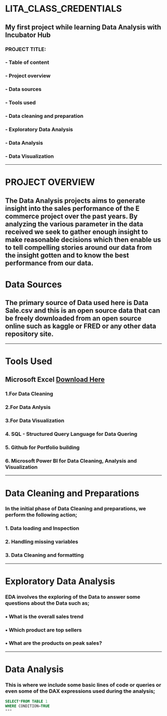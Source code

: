 # LITA_CLASS_CREDENTIALS
## My first project while learning Data Analysis with Incubator Hub
### PROJECT TITLE:
### - Table of content
### - Project overview
### -  Data sources
### -  Tools used
### -  Data cleaning and preparation
### -  Exploratory Data Analysis
### - Data Analysis
### - Data Visualization
---
# PROJECT OVERVIEW
The Data Analysis projects aims to generate insight into the sales performance of the E commerce project over the past years. By analyzing the various parameter in the data received we seek to gather enough insight to make reasonable decisions which then enable us to tell compelling stories around our data from the insight gotten and to know the best performance from our data.
---

# Data Sources
## The primary source of Data used here is Data Sale.csv and this is an open source data that can be freely downloaded from an open source online such as kaggle or FRED or any other data repository site.
---
# Tools Used
## Microsoft Excel [Download Here](https://www.microsof.com)

### 1.For Data Cleaning

### 2.For Data Anlysis

### 3.For Data Visualization

### 4.	SQL - Structured Query Language for Data Quering

### 5.	Github for Portfolio building

### 6.	Microsoft Power BI for Data Cleaning, Analysis and Visualization

---
#  Data Cleaning and Preparations

### In the initial phase of Data Cleaning and preparations, we perform the following action;
### 1.	Data loading and Inspection
### 2.	Handling missing variables
### 3.	Data Cleaning and formatting

---

# Exploratory Data Analysis
### EDA involves the exploring of the Data to answer some questions about the Data such as;
### •	What is the overall sales trend
### •	Which product are top sellers
### •	What are the products on peak sales?
---

# Data Analysis
### This is where we include some basic lines of code or queries or even some of the DAX expressions used during the analysis;

```SQL
SELECT*FROM TABLE 1
WHERE CONDITION=TRUE
***










 



